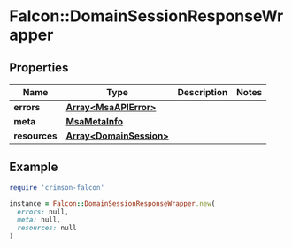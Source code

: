 # Falcon::DomainSessionResponseWrapper

## Properties

| Name | Type | Description | Notes |
| ---- | ---- | ----------- | ----- |
| **errors** | [**Array&lt;MsaAPIError&gt;**](MsaAPIError.md) |  |  |
| **meta** | [**MsaMetaInfo**](MsaMetaInfo.md) |  |  |
| **resources** | [**Array&lt;DomainSession&gt;**](DomainSession.md) |  |  |

## Example

```ruby
require 'crimson-falcon'

instance = Falcon::DomainSessionResponseWrapper.new(
  errors: null,
  meta: null,
  resources: null
)
```

